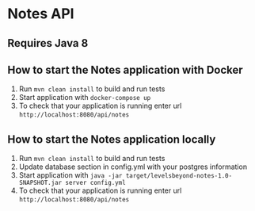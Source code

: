 # Notes API

## Requires Java 8

How to start the Notes application with Docker
---

1. Run `mvn clean install` to build and run tests
1. Start application with `docker-compose up`
1. To check that your application is running enter url `http://localhost:8080/api/notes`


How to start the Notes application locally
---

1. Run `mvn clean install` to build and run tests
1. Update database section in config.yml with your postgres information
1. Start application with `java -jar target/levelsbeyond-notes-1.0-SNAPSHOT.jar server config.yml`
1. To check that your application is running enter url `http://localhost:8080/api/notes`
